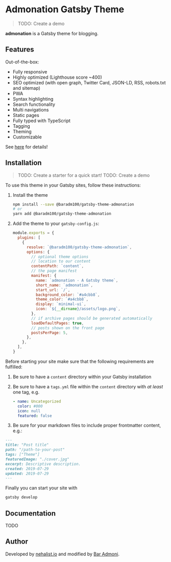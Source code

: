# Admonation Gatsby Theme

> TODO: Create a demo

**admonation** is a Gatsby theme for blogging.

## Features

Out-of-the-box:

- Fully responsive
- Highly optimized (Lighthouse score ~400)
- SEO optimized (with open graph, Twitter Card, JSON-LD, RSS, robots.txt and sitemap)
- PWA
- Syntax highlighting
- Search functionality
- Multi navigations
- Static pages
- Fully typed with TypeScript
- Tagging
- Theming
- Customizable

See [here](https://nehalem.netlify.com/features) for details!

## Installation

> TODO: Create a starter for a quick start!
> TODO: Create a demo

To use this theme in your Gatsby sites, follow these instructions:

1.  Install the theme

    ```sh
    npm install --save @baradm100/gatsby-theme-admonation
    # or
    yarn add @baradm100/gatsby-theme-admonation
    ```

2.  Add the theme to your `gatsby-config.js`:

    ```js
    module.exports = {
      plugins: [
        {
          resolve: `@baradm100/gatsby-theme-admonation`,
          options: {
            // optional theme options
            // location to our content
            contentPath: `content`,
            // the page manifest
            manifest: {
              name: `admonation - A Gatsby theme`,
              short_name: `admonation`,
              start_url: `/`,
              background_color: `#a4cbb8`,
              theme_color: `#a4cbb8`,
              display: `minimal-ui`,
              icon: `${__dirname}/assets/logo.png`,
            },
            // if archive pages should be generated automatically
            loadDefaultPages: true,
            // posts shown on the front page
            postsPerPage: 5,
          },
        },
      ],
    }
    ```

Before starting your site make sure that the following requirements are fulfilled:

1. Be sure to have a `content` directory within your Gatsby installation
2. Be sure to have a `tags.yml` file within the `content` directory with _at least_ one tag, e.g.

   ```yaml
   - name: Uncategorized
     color: #000
     icon: null
     featured: false
   ```

3. Be sure for your markdown files to include proper frontmatter content, e.g.:

```markdown
---
title: "Post title"
path: "/path-to-your-post"
tags: ["Theme"]
featuredImage: "./cover.jpg"
excerpt: Descriptive description.
created: 2019-07-29
updated: 2019-07-29
---
```

Finally you can start your site with

```sh
gatsby develop
```

## Documentation

TODO

## Author

Developed by [nehalist.io](https://nehalist.io) and modified by [Bar Admoni](https://github.com/baradm100).
